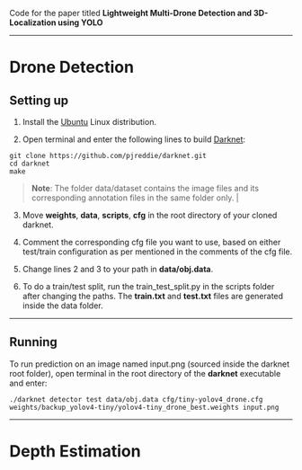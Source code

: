 Code for the paper titled **Lightweight Multi-Drone Detection and 3D-Localization using YOLO**

---
# Drone Detection

## Setting up

1. Install the [Ubuntu](https://www.ubuntu.com/) Linux distribution.

2. Open terminal and enter the following lines to build [Darknet](https://pjreddie.com/darknet/):
```
git clone https://github.com/pjreddie/darknet.git
cd darknet
make
```

> **Note**: The folder data/dataset contains the image files and its corresponding annotation files in the same folder only. |

3. Move **weights**, **data**, **scripts**, **cfg** in the root directory of your cloned darknet.

4. Comment the corresponding cfg file you want to use, based on either test/train configuration as per mentioned in the comments of the cfg file.
5. Change lines 2 and 3 to your path in **data/obj.data**.
6. To do a train/test split, run the train_test_split.py in the scripts folder after changing the paths. The **train.txt** and **test.txt** files are generated inside the data folder. 

---

## Running

To run prediction on an image named input.png (sourced inside the darknet root folder), open terminal in the root directory of the **darknet** executable and enter:
```
./darknet detector test data/obj.data cfg/tiny-yolov4_drone.cfg weights/backup_yolov4-tiny/yolov4-tiny_drone_best.weights input.png

```

---

# Depth Estimation
